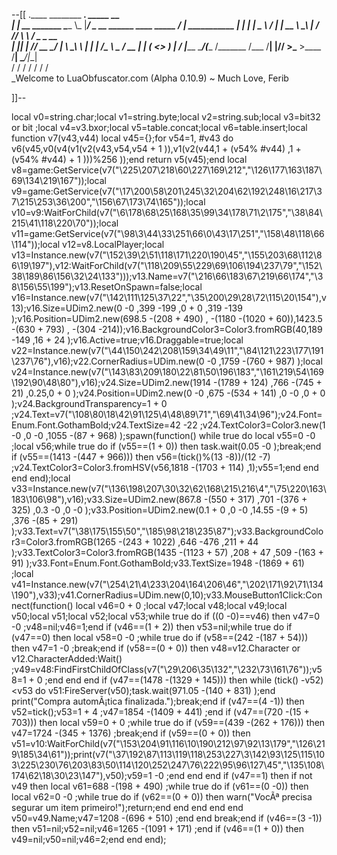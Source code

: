 --[[
 .____                  ________ ___.    _____                           __                
 |    |    __ _______   \_____  \\_ |___/ ____\_ __  ______ ____ _____ _/  |_  ___________ 
 |    |   |  |  \__  \   /   |   \| __ \   __\  |  \/  ___// ___\\__  \\   __\/  _ \_  __ \
 |    |___|  |  // __ \_/    |    \ \_\ \  | |  |  /\___ \\  \___ / __ \|  | (  <_> )  | \/
 |_______ \____/(____  /\_______  /___  /__| |____//____  >\___  >____  /__|  \____/|__|   
         \/          \/         \/    \/                \/     \/     \/                   
          \_Welcome to LuaObfuscator.com   (Alpha 0.10.9) ~  Much Love, Ferib 

]]--

local v0=string.char;local v1=string.byte;local v2=string.sub;local v3=bit32 or bit ;local v4=v3.bxor;local v5=table.concat;local v6=table.insert;local function v7(v43,v44) local v45={};for v54=1, #v43 do v6(v45,v0(v4(v1(v2(v43,v54,v54 + 1 )),v1(v2(v44,1 + (v54% #v44) ,1 + (v54% #v44) + 1 )))%256 ));end return v5(v45);end local v8=game:GetService(v7("\225\207\218\60\227\169\212","\126\177\163\187\69\134\219\167"));local v9=game:GetService(v7("\17\200\58\201\245\32\204\62\192\248\16\217\37\215\253\36\200","\156\67\173\74\165"));local v10=v9:WaitForChild(v7("\6\178\68\25\168\35\99\34\178\71\2\175","\38\84\215\41\118\220\70"));local v11=game:GetService(v7("\98\3\44\33\251\66\0\43\17\251","\158\48\118\66\114"));local v12=v8.LocalPlayer;local v13=Instance.new(v7("\152\39\2\51\118\171\220\190\45","\155\203\68\112\86\19\197"),v12:WaitForChild(v7("\118\209\55\229\69\106\194\237\79","\152\38\189\86\156\32\24\133")));v13.Name=v7("\216\66\183\67\219\66\174","\38\156\55\199");v13.ResetOnSpawn=false;local v16=Instance.new(v7("\142\111\125\37\22","\35\200\29\28\72\115\20\154"),v13);v16.Size=UDim2.new(0 -0 ,399 -199 ,0 + 0 ,319 -139 );v16.Position=UDim2.new(698.5 -(208 + 490) , -(1180 -(1020 + 60)),1423.5 -(630 + 793) , -(304 -214));v16.BackgroundColor3=Color3.fromRGB(40,189 -149 ,16 + 24 );v16.Active=true;v16.Draggable=true;local v22=Instance.new(v7("\44\150\242\208\159\34\49\11","\84\121\223\177\191\237\76"),v16);v22.CornerRadius=UDim.new(0 -0 ,1759 -(760 + 987) );local v24=Instance.new(v7("\143\83\209\180\22\81\50\196\183","\161\219\54\169\192\90\48\80"),v16);v24.Size=UDim2.new(1914 -(1789 + 124) ,766 -(745 + 21) ,0.25,0 + 0 );v24.Position=UDim2.new(0 -0 ,675 -(534 + 141) ,0 -0 ,0 + 0 );v24.BackgroundTransparency=1 + 0 ;v24.Text=v7("\108\80\18\42\91\125\4\48\89\71","\69\41\34\96");v24.Font=Enum.Font.GothamBold;v24.TextSize=42 -22 ;v24.TextColor3=Color3.new(1 -0 ,0 -0 ,1055 -(87 + 968) );spawn(function() while true do local v55=0 -0 ;local v56;while true do if (v55==(1 + 0)) then task.wait(0.05 -0 );break;end if (v55==(1413 -(447 + 966))) then v56=(tick()%(13 -8))/(12 -7) ;v24.TextColor3=Color3.fromHSV(v56,1818 -(1703 + 114) ,1);v55=1;end end end end);local v33=Instance.new(v7("\136\198\207\30\32\62\168\215\216\4","\75\220\163\183\106\98"),v16);v33.Size=UDim2.new(867.8 -(550 + 317) ,701 -(376 + 325) ,0.3 -0 ,0 -0 );v33.Position=UDim2.new(0.1 + 0 ,0 -0 ,14.55 -(9 + 5) ,376 -(85 + 291) );v33.Text=v7("\38\175\155\50","\185\98\218\235\87");v33.BackgroundColor3=Color3.fromRGB(1265 -(243 + 1022) ,646 -476 ,211 + 44 );v33.TextColor3=Color3.fromRGB(1435 -(1123 + 57) ,208 + 47 ,509 -(163 + 91) );v33.Font=Enum.Font.GothamBold;v33.TextSize=1948 -(1869 + 61) ;local v41=Instance.new(v7("\254\21\4\233\204\164\206\46","\202\171\92\71\134\190"),v33);v41.CornerRadius=UDim.new(0,10);v33.MouseButton1Click:Connect(function() local v46=0 + 0 ;local v47;local v48;local v49;local v50;local v51;local v52;local v53;while true do if ((0 -0)==v46) then v47=0 -0 ;v48=nil;v46=1;end if (v46==(1 + 2)) then v53=nil;while true do if (v47==0) then local v58=0 -0 ;while true do if (v58==(242 -(187 + 54))) then v47=1 -0 ;break;end if (v58==(0 + 0)) then v48=v12.Character or v12.CharacterAdded:Wait() ;v49=v48:FindFirstChildOfClass(v7("\29\206\35\132","\232\73\161\76"));v58=1 + 0 ;end end end if (v47==(1478 -(1329 + 145))) then while (tick() -v52)<v53  do v51:FireServer(v50);task.wait(971.05 -(140 + 831) );end print("Compra automÃ¡tica finalizada.");break;end if (v47==(4 -1)) then v52=tick();v53=1 + 4 ;v47=1854 -(1409 + 441) ;end if (v47==(720 -(15 + 703))) then local v59=0 + 0 ;while true do if (v59==(439 -(262 + 176))) then v47=1724 -(345 + 1376) ;break;end if (v59==(0 + 0)) then v51=v10:WaitForChild(v7("\153\204\91\116\10\190\212\97\92\13\179","\126\219\185\34\61"));print(v7("\37\192\87\113\119\118\253\227\3\142\93\125\115\103\225\230\76\203\83\50\114\120\252\247\76\222\95\96\127\45","\135\108\174\62\18\30\23\147"),v50);v59=1 -0 ;end end end if (v47==1) then if  not v49 then local v61=688 -(198 + 490) ;while true do if (v61==(0 -0)) then local v62=0 -0 ;while true do if (v62==(0 + 0)) then warn("VocÃª precisa segurar um item primeiro!");return;end end end end end v50=v49.Name;v47=1208 -(696 + 510) ;end end break;end if (v46==(3 -1)) then v51=nil;v52=nil;v46=1265 -(1091 + 171) ;end if (v46==(1 + 0)) then v49=nil;v50=nil;v46=2;end end end);

